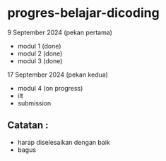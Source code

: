 # progres-belajar-dicoding

9 September 2024 (pekan pertama)<br>
- modul 1 (done)
- modul 2 (done)
- modul 3 (done)

17 September 2024 (pekan kedua)
- modul 4 (on progress)
- ilt
- submission


## Catatan :
- harap diselesaikan dengan baik
- bagus
